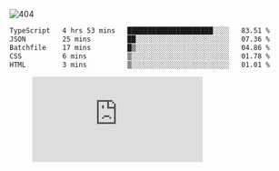 ![404](https://user-images.githubusercontent.com/378023/89412096-6f759d80-d761-11ea-8c57-84b30ef3f2b1.png)

<!--START_SECTION:waka-->

```txt
TypeScript   4 hrs 53 mins   █████████████████████░░░░   83.51 %
JSON         25 mins         ██░░░░░░░░░░░░░░░░░░░░░░░   07.36 %
Batchfile    17 mins         █▒░░░░░░░░░░░░░░░░░░░░░░░   04.86 %
CSS          6 mins          ▒░░░░░░░░░░░░░░░░░░░░░░░░   01.78 %
HTML         3 mins          ▒░░░░░░░░░░░░░░░░░░░░░░░░   01.01 %
```

<!--END_SECTION:waka-->
<figure><embed src="https://wakatime.com/share/@018b853e-267a-435d-a858-33e2b098b9d7/f3c3aa68-553a-4373-a9f9-2d456f62f780.svg"></embed></figure>
